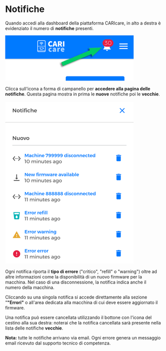 # Notifiche

Quando accedi alla dashboard della piattaforma CARIcare, in alto a destra è evidenziato il numero di **notifiche** presenti. 

<kbd>![Alarm Notifiche](_images/notifiche-00.png)</kbd>

Clicca sull'icona a forma di campanello per **accedere alla pagina delle notifiche**. Questa pagina mostra in prima le **nuove** notifiche poi le **vecchie**. 

<kbd>![Alarm Notifiche](_images/notifiche-01.png)</kbd>

Ogni notifica riporta il **tipo di errore** ("critico", "refill" o "warning") oltre ad altre informazioni come la disponibilità di un nuovo firmware per la macchina. Nel caso di una disconnessione, la notifica indica anche il numero della macchina.

Cliccando su una singola notifica si accede direttamente alla sezione "**"Errori"** o all'area dedicata alla macchina di cui deve essere aggiornato il firmware.

Una notifica può essere cancellata utilizzando il bottone con l'icona del cestino alla sua destra: noterai che la notifica cancellata sarà presente nella lista delle notifiche **vecchie**.

**Nota:** tutte le notifiche arrivano via email. Ogni errore genera un messaggio email ricevuto dal supporto tecnico di competenza.







